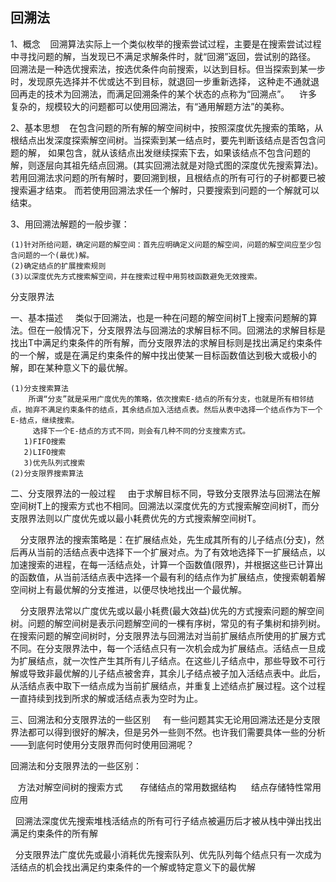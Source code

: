 ## 回溯法

1、概念
   回溯算法实际上一个类似枚举的搜索尝试过程，主要是在搜索尝试过程中寻找问题的解，当发现已不满足求解条件时，就“回溯”返回，尝试别的路径。
   回溯法是一种选优搜索法，按选优条件向前搜索，以达到目标。但当探索到某一步时，发现原先选择并不优或达不到目标，就退回一步重新选择，
这种走不通就退回再走的技术为回溯法，而满足回溯条件的某个状态的点称为“回溯点”。
   许多复杂的，规模较大的问题都可以使用回溯法，有“通用解题方法”的美称。

2、基本思想
   在包含问题的所有解的解空间树中，按照深度优先搜索的策略，从根结点出发深度探索解空间树。当探索到某一结点时，要先判断该结点是否包含问题的解，
如果包含，就从该结点出发继续探索下去，如果该结点不包含问题的解，则逐层向其祖先结点回溯。(其实回溯法就是对隐式图的深度优先搜索算法)。
   若用回溯法求问题的所有解时，要回溯到根，且根结点的所有可行的子树都要已被搜索遍才结束。
   而若使用回溯法求任一个解时，只要搜索到问题的一个解就可以结束。

3、用回溯法解题的一般步骤：

    (1)针对所给问题，确定问题的解空间：首先应明确定义问题的解空间，问题的解空间应至少包含问题的一个(最优)解。
    (2)确定结点的扩展搜索规则
    (3)以深度优先方式搜索解空间，并在搜索过程中用剪枝函数避免无效搜索。

分支限界法

一、基本描述
    类似于回溯法，也是一种在问题的解空间树T上搜索问题解的算法。但在一般情况下，分支限界法与回溯法的求解目标不同。回溯法的求解目标是找出T中满足约束条件的所有解，而分支限界法的求解目标则是找出满足约束条件的一个解，或是在满足约束条件的解中找出使某一目标函数值达到极大或极小的解，即在某种意义下的最优解。

    (1)分支搜索算法
        所谓“分支”就是采用广度优先的策略，依次搜索E-结点的所有分支，也就是所有相邻结点，抛弃不满足约束条件的结点，其余结点加入活结点表。然后从表中选择一个结点作为下一个E-结点，继续搜索。
         选择下一个E-结点的方式不同，则会有几种不同的分支搜索方式。
       1)FIFO搜索
       2)LIFO搜索
       3)优先队列式搜索
    (2)分支限界搜索算法  
    
二、分支限界法的一般过程
    由于求解目标不同，导致分支限界法与回溯法在解空间树T上的搜索方式也不相同。回溯法以深度优先的方式搜索解空间树T，而分支限界法则以广度优先或以最小耗费优先的方式搜索解空间树T。

    分支限界法的搜索策略是：在扩展结点处，先生成其所有的儿子结点(分支)，然后再从当前的活结点表中选择下一个扩展对点。为了有效地选择下一扩展结点，以加速搜索的进程，在每一活结点处，计算一个函数值(限界)，并根据这些已计算出的函数值，从当前活结点表中选择一个最有利的结点作为扩展结点，使搜索朝着解空间树上有最优解的分支推进，以便尽快地找出一个最优解。

    分支限界法常以广度优先或以最小耗费(最大效益)优先的方式搜索问题的解空间树。问题的解空间树是表示问题解空间的一棵有序树，常见的有子集树和排列树。在搜索问题的解空间树时，分支限界法与回溯法对当前扩展结点所使用的扩展方式不同。在分支限界法中，每一个活结点只有一次机会成为扩展结点。活结点一旦成为扩展结点，就一次性产生其所有儿子结点。在这些儿子结点中，那些导致不可行解或导致非最优解的儿子结点被舍弃，其余儿子结点被子加入活结点表中。此后，从活结点表中取下一结点成为当前扩展结点，并重复上述结点扩展过程。这个过程一直持续到找到所求的解或活结点表为空时为止。

三、回溯法和分支限界法的一些区别
    有一些问题其实无论用回溯法还是分支限界法都可以得到很好的解决，但是另外一些则不然。也许我们需要具体一些的分析——到底何时使用分支限界而何时使用回溯呢？

回溯法和分支限界法的一些区别：

   方法对解空间树的搜索方式       存储结点的常用数据结构      结点存储特性常用应用

  回溯法深度优先搜索堆栈活结点的所有可行子结点被遍历后才被从栈中弹出找出满足约束条件的所有解

  分支限界法广度优先或最小消耗优先搜索队列、优先队列每个结点只有一次成为活结点的机会找出满足约束条件的一个解或特定意义下的最优解
